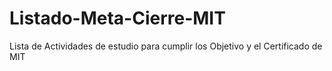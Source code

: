 # Listado-Meta-Cierre-MIT
Lista de Actividades de estudio para cumplir los Objetivo y el Certificado de MIT
